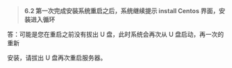> **6.2 第一次完成安装系统重启之后，系统继续提示 install Centos 界面，安装进入循环**

答：可能是您在重启之前没有拔出 U 盘，此时系统会再次从 U 盘启动，再一次的重新

安装，请拔出 U 盘再次重启服务器。


